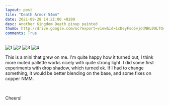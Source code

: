 ```yaml
---
layout: post
tile: "Death Armor 54mm"
date: 2021-09-28 14:21:00 +0200
desc: Another Kingdom Death pinup painted
thumb: http://drive.google.com/uc?export=view&id=1cDeyFso5vjddNHL0OLTQc3pEg8tGj6aG
comments: True
---
```


![1](http://drive.google.com/uc?export=view&id=1cDeyFso5vjddNHL0OLTQc3pEg8tGj6aG)
![2](http://drive.google.com/uc?export=view&id=1ey4jOhwrD8rGrfwnS6ysxWZbAZgmGhHI)
![3](http://drive.google.com/uc?export=view&id=1TYB2YTlR_u3jibndkORyLI3bDtEkLKVj)
![4](http://drive.google.com/uc?export=view&id=1dUQ3nzMS2rTJhAhbl_huybY6PqRhMzHQ)

This is a mini that grew on me. I'm quite happy how it turned out, I think more muted pallette works nicely with quite strong light. I did some first experiments with drop shadow, which turned ok. If I had to change something, it would be better blending on the base, and some fixes on copper NMM.   

&nbsp;&nbsp;&nbsp;&nbsp;&nbsp;&nbsp;&nbsp;&nbsp;


Cheers!
